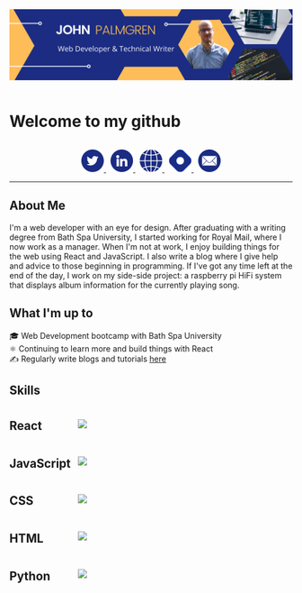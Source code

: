 <img src="./banner.png" alt="John Palmgren web developer and technical writer" />

<p style="text-align: center;">
<h1 style="display:inline-block; vertical-align: top;"> Welcome to my github</h1>
<!-- <span>
<iframe src="https://giphy.com/embed/42tS2cfBtj8Y" width="100" height="100" frameBorder="0"></iframe>
</span> -->
</p>

<p style="text-align: center">
<a href="https://twitter.com/john_palmgren">
<img src="./twitter.png" alt="twitter"/>
</a>
<a href="https://www.linkedin.com/in/johnpalmgren/">
<img style="margin-left:0.5rem;" src="./linkedin.png" alt="linkedIn"/>
</a>
<a href="https://portfoliositemain06643.gatsbyjs.io/">
<img style="margin-left:0.5rem;" src="./website.png" alt="website"/>
</a>
<a href="https://johnpalmgren.hashnode.dev/">
<img style="margin-left:0.5rem;" src="./hashnode.png" alt="blog"/>
</a>
<a href="mailto:johnmpalmgren@gmail.com.com">
<img style="margin-left:0.5rem;" src="./email.png" alt="email"/>
</a>
</p>

---
## About Me
I'm a web developer with an eye for design. After graduating with a writing degree from Bath Spa University, I started working for Royal Mail, where I now work as a manager. When I'm not at work, I enjoy building things for the web using React and JavaScript. I also write a blog where I give help and advice to those beginning in programming. If I've got any time left at the end of the day, I work on my side-side project: a raspberry pi HiFi system that displays album information for the currently playing song. 

## What I'm up to

🎓 Web Development bootcamp with Bath Spa University <br>
⚛ Continuing to learn more and build things with React <br>
✍ Regularly write blogs and tutorials [here](https://johnpalmgren.hashnode.dev/) <br>


## Skills

<div>
<p style="display: inline-block; vertical-align:middle; font-size:1.3rem; font-weight:bold; width:110px;"> React </p>

<div style="display: inline-block; margin-left:.5rem;">

![](https://us-central1-progress-markdown.cloudfunctions.net/progress/70)

</div>
</div>

<div>
<p style="display: inline-block; vertical-align:middle; font-size:1.3rem; font-weight:bold; width:110px"> JavaScript </p>
<div style="display: inline-block; margin-left:.5rem;">

![](https://us-central1-progress-markdown.cloudfunctions.net/progress/80)
</div>
</div>

<div>
<p style="display: inline-block; vertical-align:middle; font-size:1.3rem; font-weight:bold; width:110px"> CSS </p>
<div style="display: inline-block; margin-left:.5rem;">

![](https://us-central1-progress-markdown.cloudfunctions.net/progress/80)
</div>
</div>

<div>
<p style="display: inline-block; vertical-align:middle; font-size:1.3rem; font-weight:bold; width:110px"> HTML </p>
<div style="display: inline-block; margin-left:.5rem;">

![](https://us-central1-progress-markdown.cloudfunctions.net/progress/90)
</div>
</div>

<div>
<p style="display: inline-block; vertical-align:middle; font-size:1.3rem; font-weight:bold; width:110px"> Python </p>
<div style="display: inline-block; margin-left:.5rem;">

![](https://us-central1-progress-markdown.cloudfunctions.net/progress/60)
</div>
</div>

